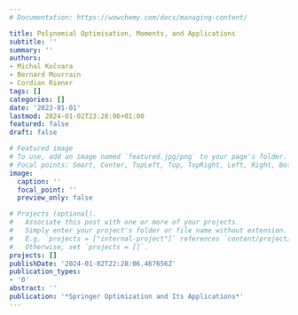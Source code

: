 ```yaml
---
# Documentation: https://wowchemy.com/docs/managing-content/

title: Polynomial Optimisation, Moments, and Applications
subtitle: ''
summary: ''
authors:
- Michal Kočvara
- Bernard Mourrain
- Cordian Riener
tags: []
categories: []
date: '2023-01-01'
lastmod: 2024-01-02T23:28:06+01:00
featured: false
draft: false

# Featured image
# To use, add an image named `featured.jpg/png` to your page's folder.
# Focal points: Smart, Center, TopLeft, Top, TopRight, Left, Right, BottomLeft, Bottom, BottomRight.
image:
  caption: ''
  focal_point: ''
  preview_only: false

# Projects (optional).
#   Associate this post with one or more of your projects.
#   Simply enter your project's folder or file name without extension.
#   E.g. `projects = ["internal-project"]` references `content/project/deep-learning/index.md`.
#   Otherwise, set `projects = []`.
projects: []
publishDate: '2024-01-02T22:28:06.467656Z'
publication_types:
- '0'
abstract: ''
publication: '*Springer Optimization and Its Applications*'
---
```

